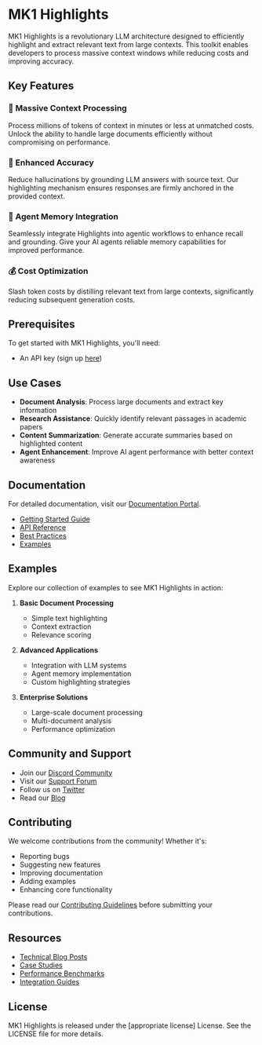 # MK1 Highlights

MK1 Highlights is a revolutionary LLM architecture designed to efficiently highlight and extract relevant text from large contexts. This toolkit enables developers to process massive context windows while reducing costs and improving accuracy.

## Key Features

### 🚀 Massive Context Processing
Process millions of tokens of context in minutes or less at unmatched costs. Unlock the ability to handle large documents efficiently without compromising on performance.

### 🎯 Enhanced Accuracy
Reduce hallucinations by grounding LLM answers with source text. Our highlighting mechanism ensures responses are firmly anchored in the provided context.

### 🧠 Agent Memory Integration
Seamlessly integrate Highlights into agentic workflows to enhance recall and grounding. Give your AI agents reliable memory capabilities for improved performance.

### 💰 Cost Optimization
Slash token costs by distilling relevant text from large contexts, significantly reducing subsequent generation costs.

## Prerequisites

To get started with MK1 Highlights, you'll need:
- An API key (sign up [here](https://mk1.ai/products/highlights))

## Use Cases

- **Document Analysis**: Process large documents and extract key information
- **Research Assistance**: Quickly identify relevant passages in academic papers
- **Content Summarization**: Generate accurate summaries based on highlighted content
- **Agent Enhancement**: Improve AI agent performance with better context awareness

## Documentation

For detailed documentation, visit our [Documentation Portal](link-to-docs).

- [Getting Started Guide](link)
- [API Reference](link)
- [Best Practices](link)
- [Examples](link)

## Examples

Explore our collection of examples to see MK1 Highlights in action:

1. **Basic Document Processing**
   - Simple text highlighting
   - Context extraction
   - Relevance scoring

2. **Advanced Applications**
   - Integration with LLM systems
   - Agent memory implementation
   - Custom highlighting strategies

3. **Enterprise Solutions**
   - Large-scale document processing
   - Multi-document analysis
   - Performance optimization

## Community and Support

- Join our [Discord Community](link)
- Visit our [Support Forum](link)
- Follow us on [Twitter](link)
- Read our [Blog](link)

## Contributing

We welcome contributions from the community! Whether it's:
- Reporting bugs
- Suggesting new features
- Improving documentation
- Adding examples
- Enhancing core functionality

Please read our [Contributing Guidelines](link) before submitting your contributions.

## Resources

- [Technical Blog Posts](link)
- [Case Studies](link)
- [Performance Benchmarks](link)
- [Integration Guides](link)

## License

MK1 Highlights is released under the [appropriate license] License. See the LICENSE file for more details.